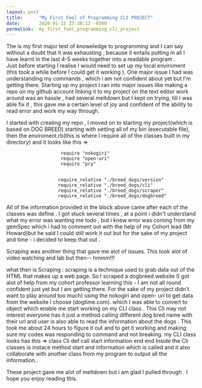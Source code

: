 ```yaml
---
layout: post
title:      "My First Feel of Programming CLI PROJECT"
date:       2020-01-15 23:38:13 -0500
permalink:  my_first_feel_programming_cli_project
---
```



The is my first major test of knoweledge to programming and I can say without a doubt that it was exhausting , because it entails putting in all I have learnt  in the last 4-5 weeks together into a readable program .  
Just before starting  I realise I would need to set up my local enviroment (this took a while before I could get it working ). One major issue I had was understanding my commands , which i am not confident about yet but I'm getting there. Starting up my project I ran into major issues like making a repo on my github account linking it to my project on the text editor work around  was an hassle , had several meltdown but I kept on trying, till I was able fix it , this gave me a certain level of joy and confident of the ability to read error and work my way through.

I started with creating my repo , I moved on to starting my project(which is based on DOG BREED) starting with setting all of my bin (executable file), then the enviroment.rb(this is where I require all of the  classes  built in my directory) and it looks like this  => 

                        require "nokogiri"
                        require "open-uri"
                        require "pry"


                       require_relative "./breed_dogs/version"
                       require_relative "./breed_dogs/cli"
                       require_relative "./breed_dogs/scraper"
                       require_relative "./breed_dogs/dogbreed"
											 
All of the information provided in the block above came after each of the classes was define . I got stuck several times , at a point i didn't understand what my error was wanting me todo , but i knew error was coming  from my gemSpec which i had to comment out with the help of my Cohort lead (Mr Howard)but he said I could still work it out but for the sake of my project and time - i decided to keep that out .


Scraping was another thing that gave me alot of issues. This took alot of video watching and lab but then-- hmmm!!!

what then is Scraping : scraping is a technique used to grab data out of the HTML that makes up a web page. So I scraped a dogbreed website (I got alot of help from my cohort professor learning this - I am not all round confident just yet but I am getting there. For the sake of my project didn't want to play around too much) using the nokogiri and open- uri to get data from the website I choose (dogtime.com). which I was able to convert to object which enable me start working on my CLI class . 
This Cli  may not interest everyone has it just a method calling different dog bred name with their url and user is also able to read the information about the dogs . This took me about 24 hours to figure it out and to get it working and making sure my codes was responding to command and not breaking.
my CLI class looks has this =>
                                class Cli 
                                         def call
                                          start
                                         information
                                         end
																 end
Inside the Cli classes is instace method start and information which is called and it also collaborate with another class from my program to output all the information..


 These project gave me alot of  meltdown but i am glad I pulled through . I hope  you enjoy reading this.  

